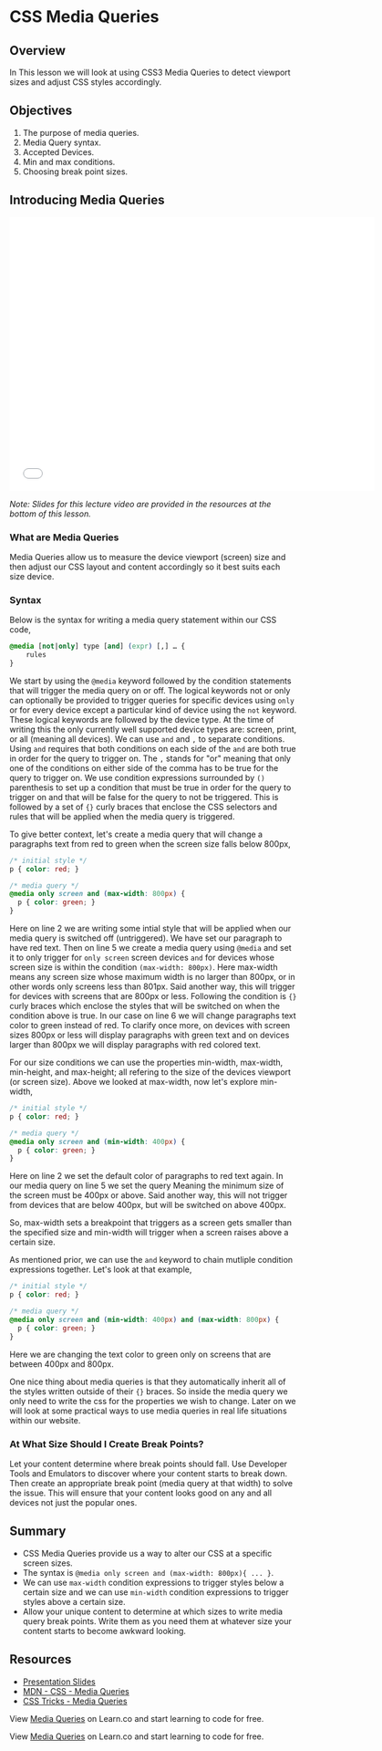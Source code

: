 # CSS Media Queries

## Overview

In This lesson we will look at using CSS3 Media Queries to detect viewport sizes and adjust CSS styles accordingly.

## Objectives

1. The purpose of media queries.
2. Media Query syntax.
3. Accepted Devices.
4. Min and max conditions.
5. Choosing break point sizes.

## Introducing Media Queries

<iframe width="640" height="480" src="//www.youtube.com/embed/MYOT5FDG8gk?rel=0&modestbranding=1" frameborder="0" allowfullscreen></iframe>

*Note: Slides for this lecture video are provided in the resources at the bottom of this lesson.*

### What are Media Queries

Media Queries allow us to measure the device viewport (screen) size and then adjust our CSS layout and content accordingly so it best suits each size device.

### Syntax

Below is the syntax for writing a media query statement within our CSS code,

```css
@media [not|only] type [and] (expr) [,] … {
    rules
}
```

We start by using the `@media` keyword followed by the condition statements that will trigger the media query on or off. The logical keywords not or only can optionally be provided to trigger queries for specific devices using `only` or for every device except a particular kind of device using the `not` keyword. These logical keywords are followed by the device type. At the time of writing this the only currently well supported device types are: screen, print, or all (meaning all devices). We can use `and` and `,` to separate conditions. Using `and` requires that both conditions on each side of the `and` are both true in order for the query to trigger on. The `,` stands for "or" meaning that only one of the conditions on either side of the comma has to be true for the query to trigger on. We use condition expressions surrounded by `()` parenthesis to set up a condition that must be true in order for the query to trigger on and that will be false for the query to not be triggered. This is followed by a set of `{}` curly braces that enclose the CSS selectors and rules that will be applied when the media query is triggered.

To give better context, let's create a media query that will change a paragraphs text from red to green when the screen size falls below 800px,

```css
/* initial style */
p { color: red; }

/* media query */
@media only screen and (max-width: 800px) {
  p { color: green; }
}
```

Here on line 2 we are writing some intial style that will be applied when our media query is switched off (untriggered). We have set our paragraph to have red text. Then on line 5 we create a media query using `@media` and set it to only trigger for `only screen` screen devices `and` for devices whose screen size is within the condition `(max-width: 800px)`. Here max-width means any screen size whose maximum width is no larger than 800px, or in other words only screens less than 801px. Said another way, this will trigger for devices with screens that are 800px or less. Following the condition is `{}` curly braces which enclose the styles that will be switched on when the condition above is true. In our case on line 6 we will change paragraphs text color to green instead of red. To clarify once more, on devices with screen sizes 800px or less will display paragraphs with green text and on devices larger than 800px we will display paragraphs with red colored text.

For our size conditions we can use the properties min-width, max-width, min-height, and max-height; all refering to the size of the devices viewport (or screen size). Above we looked at max-width, now let's explore min-width,

```css
/* initial style */
p { color: red; }

/* media query */
@media only screen and (min-width: 400px) {
  p { color: green; }
}
```

Here on line 2 we set the default color of paragraphs to red text again. In our media query on line 5 we set the query Meaning the minimum size of the screen must be 400px or above. Said another way, this will not trigger from devices that are below 400px, but will be switched on above 400px.

So, max-width sets a breakpoint that triggers as a screen gets smaller than  the specified size and min-width will trigger when a screen raises above a certain size.

As mentioned prior, we can use the `and` keyword to chain mutliple condition expressions together. Let's look at that example,

```css
/* initial style */
p { color: red; }

/* media query */
@media only screen and (min-width: 400px) and (max-width: 800px) {
  p { color: green; }
}
```

Here we are changing the text color to green only on screens that are between 400px and 800px.

One nice thing about media queries is that they automatically inherit all of the styles written outside of their `{}` braces. So inside the media query we only need to write the css for the properties we wish to change. Later on we will look at some practical ways to use media queries in real life situations within our website.

### At What Size Should I Create Break Points?

Let your content determine where break points should fall. Use Developer Tools and Emulators to discover where your content starts to break down. Then create an appropriate break point (media query at that width) to solve the issue. This will ensure that your content looks good on any and all devices not just the popular ones.

## Summary

- CSS Media Queries provide us a way to alter our CSS at a specific screen sizes.
- The syntax is `@media only screen and (max-width: 800px){ ... }`.
- We can use `max-width` condition expressions to trigger styles below a certain size and we can use `min-width` condition expressions to trigger styles above a certain size.
- Allow your unique content to determine at which sizes to write media query break points. Write them as you need them at whatever size your content starts to become awkward looking.

## Resources

- [Presentation Slides](https://docs.google.com/presentation/d/1j_i5pGPB5lHbgr4fpdUDheRBv2kAeOk_yhfd1Uc2f3s/edit?usp=sharing)
- [MDN - CSS - Media Queries](https://developer.mozilla.org/en-US/docs/Web/CSS/Media_Queries/Using_media_queries)
- [CSS Tricks - Media Queries](https://css-tricks.com/css-media-queries/)

<p data-visibility='hidden'>View <a href='https://learn.co/lessons/media-queries' title='Media Queries'>Media Queries</a> on Learn.co and start learning to code for free.</p>
<p data-visibility='hidden'>View <a href='https://learn.co/lessons/media-queries'>Media Queries</a> on Learn.co and start learning to code for free.</p>
